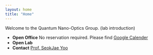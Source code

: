 ```yaml
---
layout: home
title: "Home"
---
```


Welcome to the Quantum Nano-Optics Group. (lab introduction)

- **Open Office**
No reservation required. Please find [Google Calender](https://calendar.google.com/calendar/embed?src=c_t42fgem8cotfbrv0fli02jq43k%40group.calendar.google.com&ctz=Asia%2FSeoul)
- **Open Lab**
- **Contact**
[Prof. SeokJae Yoo](seokjaeyoo@inha.ac.kr)
